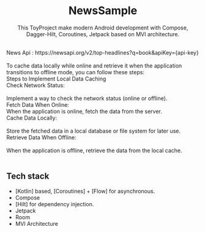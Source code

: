 <h1 align="center">NewsSample</h1>

<p align="center">  
 This ToyProject make modern Android development with Compose, Dagger-Hilt, Coroutines, Jetpack based on MVI architecture.
</br>
</br>
</p>
News Api : https://newsapi.org/v2/top-headlines?q=book&apiKey={api-key}
</br></br>
To cache data locally while online and retrieve it when the application transitions to offline mode, you can follow these steps:
</br>
Steps to Implement Local Data Caching
</br>
Check Network Status:
</br></br>
Implement a way to check the network status (online or offline).
</br>
Fetch Data When Online:
</br>
When the application is online, fetch the data from the server.
</br>
Cache Data Locally:
</br></br>
Store the fetched data in a local database or file system for later use.
</br>
Retrieve Data When Offline:
</br></br>
When the application is offline, retrieve the data from the local cache.
</br>
</br>

## Tech stack
- [Kotlin] based, [Coroutines] + [Flow]  for asynchronous.
- Compose
- [Hilt] for dependency injection.
- Jetpack
- Room
- MVI Architecture


